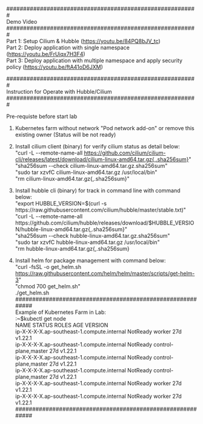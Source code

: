 #########################################################         
Demo Video                  
#########################################################            
Part 1: Setup Cilium & Hubble (https://youtu.be/84PQ8bJV_tc)                  
Part 2: Deploy application with single namespace (https://youtu.be/FrUiqx7H3F4)                  
Part 3: Deploy application with multiple namespace and apply security policy (https://youtu.be/ftA41oD6JXM)                  

#########################################################                  
 Instruction for Operate with Hubble/Cilium                                                                                                 
#########################################################

 Pre-requiste before start lab                                                                                                             
 1. Kubernetes farm without network "Pod network add-on" or remove this existing owner (Status will be not ready)                          
                                                                                                                                           
 2. Install cilium client (binary) for verify cilium status as detail below:                                                               
    "curl -L --remote-name-all https://github.com/cilium/cilium-cli/releases/latest/download/cilium-linux-amd64.tar.gz{,.sha256sum}"       
    "sha256sum --check cilium-linux-amd64.tar.gz.sha256sum"                                                                                
    "sudo tar xzvfC cilium-linux-amd64.tar.gz /usr/local/bin"                                                                              
    "rm cilium-linux-amd64.tar.gz{,.sha256sum}"                                                                                            
                                                                                                                                           
 3. Install hubble cli (binary) for track in command line with command below:                                                              
    "export HUBBLE_VERSION=$(curl -s https://raw.githubusercontent.com/cilium/hubble/master/stable.txt)"                                   
    "curl -L --remote-name-all https://github.com/cilium/hubble/releases/download/$HUBBLE_VERSION/hubble-linux-amd64.tar.gz{,.sha256sum}"  
    "sha256sum --check hubble-linux-amd64.tar.gz.sha256sum"                                                                                
    "sudo tar xzvfC hubble-linux-amd64.tar.gz /usr/local/bin"                                                                              
    "rm hubble-linux-amd64.tar.gz{,.sha256sum}                                                                                             
                                                                                                                                           
 4. Install helm for package management with command below:                                                                                
    "curl -fsSL -o get_helm.sh https://raw.githubusercontent.com/helm/helm/master/scripts/get-helm-3"                                      
    "chmod 700 get_helm.sh"                                                                                                                
   ./get_helm.sh                                                                                                                               
###########################################################                  
 Example of Kubernetes Farm in Lab:                                                                
 :~$kubectl get node                                                                                                                       
 NAME                                             STATUS     ROLES                  AGE   VERSION                                          
 ip-X-X-X-X.ap-southeast-1.compute.internal    NotReady   worker                 27d   v1.22.1                                          
 ip-X-X-X-X.ap-southeast-1.compute.internal    NotReady   control-plane,master   27d   v1.22.1                                          
 ip-X-X-X-X.ap-southeast-1.compute.internal    NotReady   control-plane,master   27d   v1.22.1                                          
 ip-X-X-X-X.ap-southeast-1.compute.internal    NotReady   control-plane,master   27d   v1.22.1                                          
 ip-X-X-X-X.ap-southeast-1.compute.internal    NotReady   worker                 27d   v1.22.1                                          
 ip-X-X-X-X.ap-southeast-1.compute.internal    NotReady   worker                 27d   v1.22.1                                          
###########################################################                  
